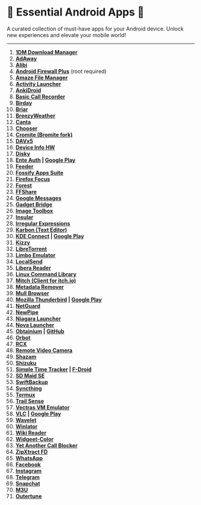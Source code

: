 # 🌟 **Essential Android Apps** 🌟  
A curated collection of must-have apps for your Android device. Unlock new experiences and elevate your mobile world!


---

1. **[1DM Download Manager](https://play.google.com/store/apps/details?id=idm.internet.download.manager&hl=en_IN)**  
2. **[AdAway](https://f-droid.org/en/packages/org.adaway/)**  
3. **[Alibi](https://f-droid.org/en/packages/app.myzel394.alibi/)**  
4. **[Android Firewall Plus](https://play.google.com/store/apps/details?id=dev.ukanth.ufirewall&hl=en_IN)**   (root required)
5. **[Amaze File Manager](https://f-droid.org/packages/com.amaze.filemanager/)**  
6. **[Activity Launcher](https://play.google.com/store/apps/details?id=de.szalkowski.activitylauncher&hl=en_IN)**  
7. **[AnkiDroid](https://play.google.com/store/apps/details?id=com.ichi2.anki&hl=en_IN)**  
8. **[Basic Call Recorder](https://github.com/nicorac/bcr-gui/releases)**  
9. **[Birday](https://f-droid.org/en/packages/com.minar.birday/)**  
10. **[Briar](https://play.google.com/store/apps/details?id=org.briarproject.briar.android&hl=en_IN)**  
11. **[BreezyWeather](https://github.com/breezy-weather/breezy-weather/releases)**  
12. **[Canta](https://f-droid.org/en/packages/org.samo_lego.canta/)**  
13. **[Chooser](https://f-droid.org/en/packages/com.uravgcode.chooser/)**  
14. **[Cromite (Bromite fork)](https://github.com/uazo/cromite/releases)**  
15. **[DAVx5](https://f-droid.org/en/packages/at.bitfire.davdroid/)**  
16. **[Device Info HW](https://play.google.com/store/apps/details?id=ru.andr7e.deviceinfohw&hl=en_IN)**  
17. **[Disky](https://f-droid.org/packages/de.felixnuesse.disky/)**  
18. **[Ente Auth](https://f-droid.org/packages/io.ente.auth/) | [Google Play](https://play.google.com/store/apps/details?id=io.ente.auth&hl=en)**  
19. **[Feeder](https://play.google.com/store/apps/details?id=com.nononsenseapps.feeder.play&hl=en_IN)**  
20. **[Fossify Apps Suite](https://f-droid.org/en/packages/org.fossify.phone/)**  
21. **[Firefox Focus](https://play.google.com/store/apps/details?id=org.mozilla.focus&hl=en_IN)**  
22. **[Forest](https://play.google.com/store/apps/details?id=cc.forestapp&hl=en_IN)**  
23. **[FFShare](https://f-droid.org/en/packages/com.caydey.ffshare/)**  
24. **[Google Messages](https://play.google.com/store/apps/details?id=com.google.android.apps.messaging&hl=en_IN)**  
25. **[Gadget Bridge](https://f-droid.org/packages/nodomain.freeyourgadget.gadgetbridge/)**  
26. **[Image Toolbox](https://f-droid.org/en/packages/ru.tech.imageresizershrinker/)**  
27. **[Insular](https://f-droid.org/en/packages/com.oasisfeng.island.fdroid/)**  
28. **[Irregular Expressions](https://f-droid.org/en/packages/mf.asciitext.lite/)**  
29. **[Karbon (Text Editor)](https://f-droid.org/en/packages/com.rk.xededitor/)**  
30. **[KDE Connect](https://f-droid.org/en/packages/org.kde.kdeconnect_tp/) | [Google Play](https://play.google.com/store/apps/details?id=org.kde.kdeconnect_tp)**  
31. **[Kizzy](https://github.com/dead8309/Kizzy/releases)**  
32. **[LibreTorrent](https://f-droid.org/en/packages/org.proninyaroslav.libretorrent/)**  
33. **[Limbo Emulator](https://virtualmachinery.weebly.com/limbo-downloads.html)**  
34. **[LocalSend](https://play.google.com/store/apps/details?id=org.localsend.localsend_app)**  
35. **[Libera Reader](https://f-droid.org/en/packages/com.foobnix.pro.pdf.reader/)**  
36. **[Linux Command Library](https://f-droid.org/en/packages/com.inspiredandroid.linuxcommandbibliotheca/)**  
37. **[Mitch (Client for itch.io)](https://f-droid.org/packages/ua.gardenapple.itchupdater/)**  
38. **[Metadata Remover](https://f-droid.org/en/packages/rocks.poopjournal.metadataremover/)**  
39. **[Mull Browser](https://f-droid.org/en/packages/us.spotco.fennec_dos/)**  
40. **[Mozilla Thunderbird](https://f-droid.org/packages/net.thunderbird.android/) | [Google Play](https://play.google.com/store/apps/details?id=net.thunderbird.android)**  
41. **[NetGuard](https://play.google.com/store/apps/details?id=eu.faircode.netguard&hl=en_IN)**  
42. **[NewPipe](https://f-droid.org/packages/org.schabi.newpipe/)**  
43. **[Niagara Launcher](https://play.google.com/store/apps/details?id=bitpit.launcher&hl=en_IN)**  
44. **[Nova Launcher](https://play.google.com/store/apps/details?id=com.teslacoilsw.launcher)**  
45. **[Obtainium](https://obtainium.imranr.dev/) | [GitHub](https://github.com/ImranR98/Obtainium/releases)**  
46. **[Orbot](https://play.google.com/store/apps/details?id=org.torproject.android&hl=en_IN)**  
47. **[RCX](https://play.google.com/store/apps/details?id=io.github.x0b.rcx&hl=en_IN)**  
48. **[Remote Video Camera](https://f-droid.org/en/packages/org.avmedia.remotevideocam/)**  
49. **[Shazam](https://play.google.com/store/apps/details?id=com.shazam.android)**  
50. **[Shizuku](https://play.google.com/store/apps/details?id=moe.shizuku.privileged.api&hl=en_IN)**  
51. **[Simple Time Tracker](https://play.google.com/store/apps/details?id=com.razeeman.util.simpletimetracker) | [F-Droid](https://f-droid.org/packages/com.razeeman.util.simpletimetracker/)**  
52. **[SD Maid SE](https://play.google.com/store/apps/details?id=eu.darken.sdmse&hl=en_IN)**  
53. **[SwiftBackup](https://play.google.com/store/apps/details?id=org.swiftapps.swiftbackup&hl=en_IN)**  
54. **[Syncthing](https://play.google.com/store/apps/details?id=com.github.catfriend1.syncthingandroid&hl=en_IN)**  
55. **[Termux](https://f-droid.org/en/packages/com.termux/)**  
56. **[Trail Sense](https://play.google.com/store/apps/details?id=com.kylecorry.trail_sense&hl=en_IN)**  
57. **[Vectras VM Emulator](https://vectras.vercel.app/download.html)**  
58. **[VLC](https://f-droid.org/en/packages/org.videolan.vlc/) | [Google Play](https://play.google.com/store/apps/details?id=org.videolan.vlc&hl=en_IN)**  
59. **[Wavelet](https://play.google.com/store/apps/details?id=com.pittvandewitt.wavelet&hl=en_IN)**  
60. **[Winlator](https://winlator.org/)**  
61. **[Wiki Reader](https://f-droid.org/en/packages/org.nsh07.wikireader/)**  
62. **[Widgeet-Color](https://play.google.com/store/apps/details?id=art.widgeet.android&hl=en)**  
63. **[Yet Another Call Blocker](https://f-droid.org/en/packages/dummydomain.yetanothercallblocker/)**  
64. **[ZipXtract FD](https://f-droid.org/en/packages/com.wirelessalien.zipxtract/)**
65. **[WhatsApp](https://play.google.com/store/apps/details?id=com.whatsapp)**  
66. **[Facebook](https://play.google.com/store/apps/details?id=com.facebook.katana)**  
67. **[Instagram](https://play.google.com/store/apps/details?id=com.instagram.android)**  
68. **[Telegram](https://play.google.com/store/apps/details?id=org.telegram.messenger)**  
69. **[Snapchat](https://play.google.com/store/apps/details?id=com.snapchat.android)**
70. **[M3U](https://f-droid.org/packages/com.m3u.androidApp/)**
71. **[Outertune](https://apt.izzysoft.de/fdroid/index/apk/com.dd3boh.outertune/)**

